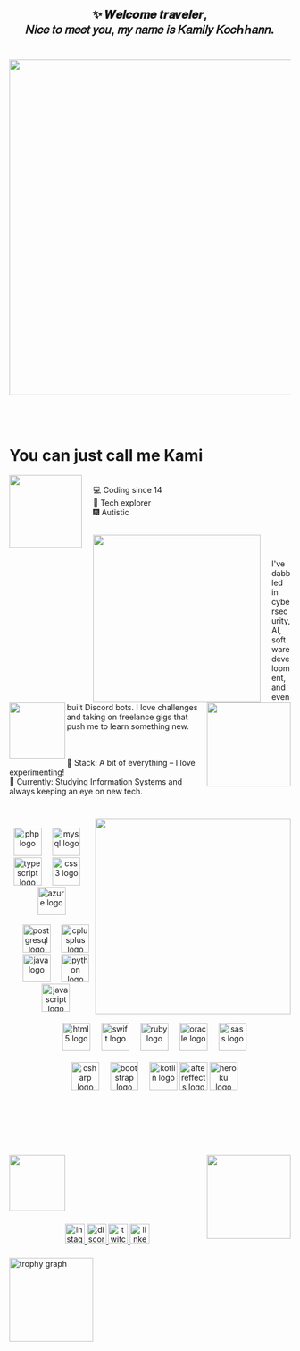 <h2 align="center">✨ 𝑾𝒆𝒍𝒄𝒐𝒎𝒆 𝒕𝒓𝒂𝒗𝒆𝒍𝒆𝒓,<br> 𝑁𝑖𝑐𝑒 𝑡𝑜 𝑚𝑒𝑒𝑡 𝑦𝑜𝑢, 𝑚𝑦 𝑛𝑎𝑚𝑒 𝑖𝑠 𝐾𝑎𝑚𝑖𝑙𝑦 𝐾𝑜𝑐ℎℎ𝑎𝑛𝑛.</h2>


###
<br>
<div align="center">
  <img src="https://imgur.com/BYOO9Cz.gif" width="600">
</div>
<br><br><br>

  
  
# You can just call me Kami

  
  <img src="https://media.tenor.com/ST1yMbfELuwAAAAj/genshin-genshin-impact.gif" width="130" align="left" style="margin-right: 20px;">   
  <br>
 💻 Coding since 14 <br>
 🔮 Tech explorer <br>
 🎆 Autistic <br> <br>

ㅤㅤ <img src="https://cdn.discordapp.com/attachments/1334917110433976412/1336137404410495038/Tumblr_l_364691622140319.gif?ex=67a7fc6d&is=67a6aaed&hm=c5d0e7f28118eb744079d1f12fc2e643c19c8329ccb676a729d12888b2f9e99b&.gif" width="300" align="left" style="margin-right: 20px;"> <br> 

###

<img src="https://imgur.com/3Ewdmmu.png" align="right" height="150"  />

###

<img src="https://media1.giphy.com/media/lDg7bR8y7kjJuRHYmG/200w.gif?cid=6c09b952xvbtfomldom3m6tiyo8db79buraepacach22fxgh&ep=v1_stickers_search&rid=200w.gif&ct=s" align="left" height="100"  />

I've dabbled in cybersecurity, AI, software development, and even built Discord bots. I love challenges and taking on freelance gigs that push me to learn something new.
<br><br><br>

🎀 Stack: A bit of everything – I love experimenting! <br>
🌸 Currently: Studying Information Systems and always keeping an eye on new tech.<br>

</div>

###

###


<br clear="both">
<img align="right" height="350" src="https://www.icegif.com/wp-content/uploads/2022/04/icegif-1297.gif"  />
<br>

<div align="center">
  <img src="https://cdn.jsdelivr.net/gh/devicons/devicon/icons/php/php-original.svg" height="50" alt="php logo"  />
  <img width="12" />
  <img src="https://cdn.jsdelivr.net/gh/devicons/devicon/icons/mysql/mysql-original.svg" height="50" alt="mysql logo"  />
  <img width="12" />
  <img src="https://cdn.jsdelivr.net/gh/devicons/devicon/icons/typescript/typescript-original.svg" height="50" alt="typescript logo"  />
  <img width="12" />
  <img src="https://cdn.jsdelivr.net/gh/devicons/devicon/icons/css3/css3-original.svg" height="50" alt="css3 logo"  />
  <img width="12" />
  <img src="https://cdn.jsdelivr.net/gh/devicons/devicon/icons/azure/azure-original.svg" height="50" alt="azure logo"  /> <br> <br>
  <img width="12" />
  <img src="https://cdn.simpleicons.org/postgresql/4169E1" height="50" alt="postgresql logo"  />
  <img width="12" />
  <img src="https://cdn.jsdelivr.net/gh/devicons/devicon/icons/cplusplus/cplusplus-original.svg" height="50" alt="cplusplus logo"  />
  <img width="12" />
  <img src="https://cdn.jsdelivr.net/gh/devicons/devicon/icons/java/java-original.svg" height="50" alt="java logo"  />
  <img width="12" />
  <img src="https://cdn.jsdelivr.net/gh/devicons/devicon/icons/python/python-original.svg" height="50" alt="python logo"  /> 
  <img width="12" />
  <img src="https://cdn.jsdelivr.net/gh/devicons/devicon/icons/javascript/javascript-original.svg" height="50" alt="javascript logo"  /><br><br>
  <img width="12" />
  <img src="https://cdn.jsdelivr.net/gh/devicons/devicon/icons/html5/html5-original.svg" height="50" alt="html5 logo"  />
  <img width="12" />
  <img src="https://cdn.jsdelivr.net/gh/devicons/devicon/icons/swift/swift-original.svg" height="50" alt="swift logo"  />
  <img width="12" />
  <img src="https://cdn.jsdelivr.net/gh/devicons/devicon/icons/ruby/ruby-original.svg" height="50" alt="ruby logo"  />
  <img width="12" />
  <img src="https://cdn.jsdelivr.net/gh/devicons/devicon/icons/oracle/oracle-original.svg" height="50" alt="oracle logo"  />
  <img width="12" />
  <img src="https://cdn.jsdelivr.net/gh/devicons/devicon/icons/sass/sass-original.svg" height="50" alt="sass logo"  /> <br><br>
  <img width="12" />
  <img src="https://cdn.jsdelivr.net/gh/devicons/devicon/icons/csharp/csharp-original.svg" height="50" alt="csharp logo"  />
  <img width="12" />
  <img src="https://cdn.jsdelivr.net/gh/devicons/devicon/icons/bootstrap/bootstrap-original.svg" height="50" alt="bootstrap logo"  />
  <img width="12" />
  <img src="https://cdn.jsdelivr.net/gh/devicons/devicon/icons/kotlin/kotlin-original.svg" height="50" alt="kotlin logo"  />
    <img src="https://cdn.jsdelivr.net/gh/devicons/devicon/icons/aftereffects/aftereffects-original.svg" height="50" alt="aftereffects logo"  />
    <img src="https://cdn.jsdelivr.net/gh/devicons/devicon/icons/heroku/heroku-original.svg" height="50" alt="heroku logo"  />
</div>

<br><br><br><br>
<br clear="both">

<img align="center" height="100" src="https://media.discordapp.net/attachments/1272867052620873728/1333136842316447817/tumblr_3b690c2fd4cddfdfdb9c6abff8a65607_d6d0355e_2048.png?ex=67a846af&is=67a6f52f&hm=44762282dadd8dcde017f97a85bb4979f02b8ba568763b690a4b8e077ac34413&=&format=webp&quality=lossless&width=1452&height=109"  />

<img align="right" height="150" src="https://imgur.com/IdI9YR3.png"  />
<br>

###

<div align="center">
  <a href="Instagram.com/kamilykochhann" target="_blank">
    <img src="https://img.shields.io/static/v1?message=Instagram&logo=instagram&label=&color=2d1d5c&logoColor=&labelColor=&style=for-the-badge" height="35" alt="instagram logo"  />
  </a>
  <a href="https://discord.gg/rRfZJwhSc9" target="_blank">
    <img src="https://img.shields.io/static/v1?message=Discord&logo=discord&label=&color=6144b8&logoColor=white&labelColor=&style=for-the-badge" height="35" alt="discord logo"  />
  </a>
  <a href="twitch.tv/kamiply" target="_blank">
    <img src="https://img.shields.io/static/v1?message=Twitch&logo=twitch&label=&color=9146FF&logoColor=white&labelColor=&style=for-the-badge" height="35" alt="twitch logo"  />
  </a>
  <a href="https://www.linkedin.com/in/kamily-kochhann/" target="_blank">
    <img src="https://img.shields.io/static/v1?message=LinkedIn&logo=linkedin&label=&color=924cd9&logoColor=white&labelColor=&style=for-the-badge" height="35" alt="linkedin logo"  />
  </a>
</div>

###


###

  <img src="https://github-profile-trophy.vercel.app?username=kamilykochhann&theme=discord&no-frame=false&no-bg=true" height="150" alt="trophy graph"  />
</div>

###
